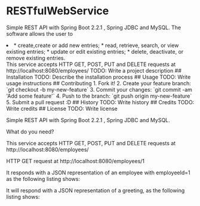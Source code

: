 # RESTfulWebService
Simple REST API with Spring Boot 2.2.1 , Spring JDBC and MySQL.
The software allows the user to 
<li>
* create,create or add new entries;
* read, retrieve, search, or view existing entries;
* update or edit existing entries;
* delete, deactivate, or remove existing entries.
 </li> 
This service accepts HTTP GET, POST, PUT and DELETE requests at http://localhost:8080/employees/ 
TODO: Write a project description
## Installation
TODO: Describe the installation process
## Usage
TODO: Write usage instructions
## Contributing
1. Fork it!
2. Create your feature branch: `git checkout -b my-new-feature`
3. Commit your changes: `git commit -am 'Add some feature'`
4. Push to the branch: `git push origin my-new-feature`
5. Submit a pull request :D
## History
TODO: Write history
## Credits
TODO: Write credits
## License
TODO: Write license




Simple REST API with Spring Boot 2.2.1 , Spring JDBC and MySQL.

What do you need?

This service accepts HTTP GET, POST, PUT and DELETE requests at http://localhost:8080/employees/

HTTP GET request at http://localhost:8080/employees/1

It responds with a JSON representation of an employee with employeeId=1 as the following listing shows:

It will respond with a JSON representation of a greeting, as the following listing shows:

